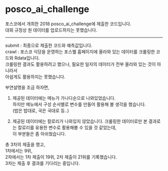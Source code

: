 # posco_ai_challenge  
포스코에서 개최한 2018 posco_ai_challenge에 제출한 코드입니다.  
대회 규정상 원 데이터를 업로드하지는 못했습니다.  
<hr/>

submit : 최종으로 제출한 코드와 예측값입니다.  
crawl : 포스코 식당을 운영하는 포스웰 홈페이지에 올라와 있는 데이터를 크롤링한 코드와 Rdata입니다.  
크롤링한 결과도 활용하려고 했으나, 필요한 일자의 데이터가 전부 올라와 있는 것이 아니라서  
아쉽게도 활용하지는 못했습니다.  

부연설명을 조금 하자면,  
1. 제공된 데이터에는 메뉴가 가나다순으로 나와있었습니다.  
하지만 메뉴에서 구성 순서별로 변수를 만들어 활용해 볼 생각을 했습니다.  
(밥은 밥대로, 국은 국대로 등..)  

2. 제공된 데이터에는 칼로리가 나와있지 않았습니다.
크롤링한 데이터로만 본 결과로는 칼로리를 유용한 변수로 활용해볼 수 있을 것 같았는데,  
이 부분들은 좀 아쉬웠습니다.  

총 3차의 제출을 했고,  
1차에서는 9위,  
2차에서는 1차 제출이 19위, 2차 제출이 21위를 기록했습니다.  
3차는 제출 후 결과를 기다리는 중입니다.
